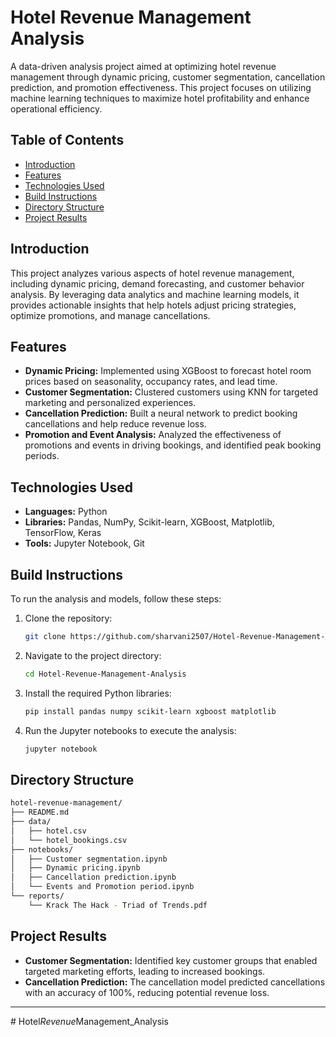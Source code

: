 # Hotel Revenue Management Analysis

A data-driven analysis project aimed at optimizing hotel revenue management through dynamic pricing, customer segmentation, cancellation prediction, and promotion effectiveness. This project focuses on utilizing machine learning techniques to maximize hotel profitability and enhance operational efficiency.

## Table of Contents  
- [Introduction](#introduction)  
- [Features](#features)  
- [Technologies Used](#technologies-used)  
- [Build Instructions](#build-instructions)  
- [Directory Structure](#directory-structure)  
- [Project Results](#project-results)

## Introduction  
This project analyzes various aspects of hotel revenue management, including dynamic pricing, demand forecasting, and customer behavior analysis. By leveraging data analytics and machine learning models, it provides actionable insights that help hotels adjust pricing strategies, optimize promotions, and manage cancellations.

## Features  
- **Dynamic Pricing:** Implemented using XGBoost to forecast hotel room prices based on seasonality, occupancy rates, and lead time.
- **Customer Segmentation:** Clustered customers using KNN for targeted marketing and personalized experiences.
- **Cancellation Prediction:** Built a neural network to predict booking cancellations and help reduce revenue loss.
- **Promotion and Event Analysis:** Analyzed the effectiveness of promotions and events in driving bookings, and identified peak booking periods.

## Technologies Used  
- **Languages:** Python  
- **Libraries:** Pandas, NumPy, Scikit-learn, XGBoost, Matplotlib, TensorFlow, Keras
- **Tools:** Jupyter Notebook, Git

## Build Instructions  
To run the analysis and models, follow these steps:

1. Clone the repository:
    ```bash
    git clone https://github.com/sharvani2507/Hotel-Revenue-Management-Analysis.git
    ```
2. Navigate to the project directory:
    ```bash
    cd Hotel-Revenue-Management-Analysis
    ```
3. Install the required Python libraries:
    ```bash
    pip install pandas numpy scikit-learn xgboost matplotlib
    ```
4. Run the Jupyter notebooks to execute the analysis:
    ```bash
    jupyter notebook
    ```

## Directory Structure  
```bash
hotel-revenue-management/
├── README.md
├── data/
│   ├── hotel.csv
│   └── hotel_bookings.csv
├── notebooks/
│   ├── Customer segmentation.ipynb
│   ├── Dynamic pricing.ipynb
│   ├── Cancellation prediction.ipynb
│   └── Events and Promotion period.ipynb
└── reports/
    └── Krack The Hack - Triad of Trends.pdf
```

## Project Results  
- **Customer Segmentation:** Identified key customer groups that enabled targeted marketing efforts, leading to increased bookings.
- **Cancellation Prediction:** The cancellation model predicted cancellations with an accuracy of 100%, reducing potential revenue loss.

---
#   H o t e l _ R e v e n u e _ M a n a g e m e n t _ A n a l y s i s  
 
